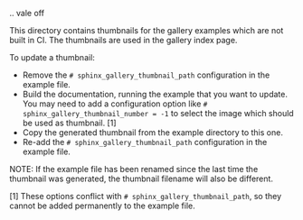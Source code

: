 .. vale off

This directory contains thumbnails for the gallery examples which are
not built in CI. The thumbnails are used in the gallery index page.

To update a thumbnail:
- Remove the ``# sphinx_gallery_thumbnail_path`` configuration in the
  example file.
- Build the documentation, running the example that you want to update.
  You may need to add a configuration option like
  ``# sphinx_gallery_thumbnail_number = -1`` to select the image which should
  be used as thumbnail. [1]
- Copy the generated thumbnail from the example directory to this one.
- Re-add the ``# sphinx_gallery_thumbnail_path`` configuration in the
  example file.

NOTE: If the example file has been renamed since the last time the thumbnail
was generated, the thumbnail filename will also be different.

[1] These options conflict with ``# sphinx_gallery_thumbnail_path``, so they
cannot be added permanently to the example file.
